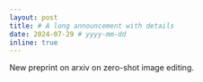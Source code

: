 ```yaml
---
layout: post
title: # A long announcement with details
date: 2024-07-29 # yyyy-mm-dd
inline: true
---
```


New preprint on arxiv on zero-shot image editing.
